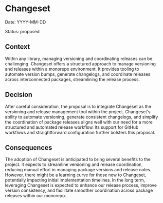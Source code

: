 # Changeset

Date: YYYY-MM-DD

Status: proposed

## Context

Within any library, managing versioning and coordinating releases can be challenging. Changeset offers a structured approach to manage versioning and releases within a monorepo environment. It provides tooling to automate version bumps, generate changelogs, and coordinate releases across interconnected packages, streamlining the release process.

## Decision

After careful consideration, the proposal is to integrate Changeset as the versioning and release management tool within the project. Changeset's ability to automate versioning, generate consistent changelogs, and simplify the coordination of package releases aligns well with our need for a more structured and automated release workflow. Its support for GitHub workflows and straightforward configuration further bolsters this proposal.

## Consequences

The adoption of Changeset is anticipated to bring several benefits to the project. It expects to streamline versioning and release coordination, reducing manual effort in managing package versions and release notes. However, there might be a learning curve for those new to Changeset, potentially impacting initial implementation timelines. In the long term, leveraging Changeset is expected to enhance our release process, improve version consistency, and facilitate smoother coordination across package releases within our monorepo.
